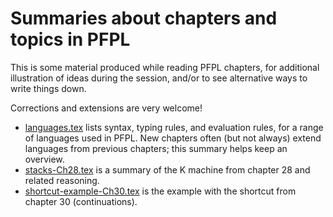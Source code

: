 # Summaries about chapters and topics in PFPL

This is some material produced while reading PFPL chapters, for additional
illustration of ideas during the session, and/or to see alternative ways to
write things down. 

Corrections and extensions are very welcome!

* [languages.tex](languages.tex) lists syntax, typing rules, and evaluation
  rules, for a range of languages used in PFPL. New chapters often (but not always)
  extend languages from previous chapters; this summary helps keep an overview.
* [stacks-Ch28.tex](stacks-Ch28.tex) is a summary of the K machine from chapter 28
  and related reasoning.
* [shortcut-example-Ch30.tex](shortcut-example-Ch30.tex) is the example with the
  shortcut from chapter 30 (continuations).
